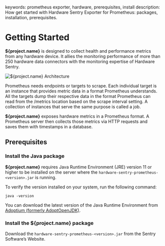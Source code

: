 keywords: prometheus exporter, hardware, prerequisites, install
description: How get started with Hardware Sentry Exporter for Prometheus: packages, installation, prerequisites.

# Getting Started

**${project.name}** is designed to collect health and performance metrics from any hardware device. It allies the monitoring performance of more than 250 hardware data connectors with the monitoring expertise of Hardware Sentry.

![**${project.name}** Architecture](./images/mat_prom_architecture_diagram.png)

Prometheus needs endpoints or targets to scrape. Each individual target is an instance that provides metric data in a format Prometheus understands. All the targets dump their respective data in the format Prometheus can read from the /metrics location based on the scrape interval setting. A collection of instances that serve the same purpose is called a job.

**${project.name}** exposes hardware metrics in a Prometheus format. A Prometheus server then collects those metrics via HTTP requests and saves them with timestamps in a database.

## Prerequisites

### Install the Java package

**${project.name}** requires Java Runtime Environment (JRE) version 11 or higher to be installed on the server where the ```hardware-sentry-prometheus-<version>.jar``` is running.

To verify the version installed on your system, run the following command:

```batch
java -version
```
You can download the latest version of the Java Runtime Environment from <a href="https://adoptium.net/" target="_blank">Adoptium (formerly AdoptOpenJDK)</a>.

### Install the ${project.name} package

Download the ```hardware-sentry-prometheus-<version>.jar``` from the Sentry Software’s Website.